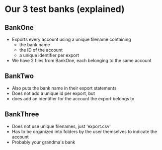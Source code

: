 # Our 3 test banks (explained)

## BankOne
- Exports every account using a unique filename containing
  - the bank name
  - the ID of the account
  - a unique identifier per export
- We have 2 files from BankOne, each belonging to the same account

## BankTwo
- Also puts the bank name in their export statements
- Does not add a unique id per export, but
- does add an identifier for the account the export belongs to

## BankThree
- Does not use unique filenames, just 'export.csv'
- Has to be organized into folders by the user themselves to indicate the account
- Probably your grandma's bank